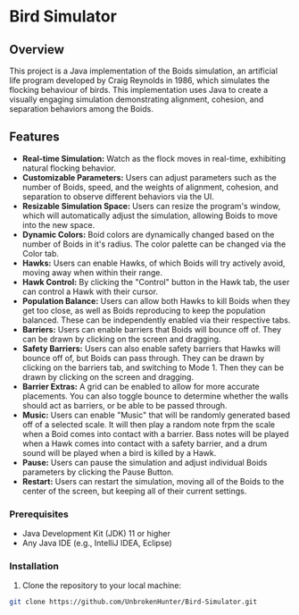 # Bird Simulator

## Overview

This project is a Java implementation of the Boids simulation, an artificial life program developed by Craig Reynolds in 1986, which simulates the flocking behaviour of birds. This implementation uses Java to create a visually engaging simulation demonstrating alignment, cohesion, and separation behaviors among the Boids.

## Features

- **Real-time Simulation:** Watch as the flock moves in real-time, exhibiting natural flocking behavior.
- **Customizable Parameters:** Users can adjust parameters such as the number of Boids, speed, and the weights of alignment, cohesion, and separation to observe different behaviors via the UI.
- **Resizable Simulation Space:** Users can resize the program's window, which will automatically adjust the simulation, allowing Boids to move into the new space.
- **Dynamic Colors:** Boid colors are dynamically changed based on the number of Boids in it's radius. The color palette can be changed via the Color tab.
- **Hawks:** Users can enable Hawks, of which Boids will try actively avoid, moving away when within their range.
- **Hawk Control:** By clicking the "Control" button in the Hawk tab, the user can control a Hawk with their cursor.
- **Population Balance:** Users can allow both Hawks to kill Boids when they get too close, as well as Boids reproducing to keep the population balanced. These can be independently enabled via their respective tabs.
- **Barriers:** Users can enable barriers that Boids will bounce off of. They can be drawn by clicking on the screen and dragging.
- **Safety Barriers:** Users can also enable safety barriers that Hawks will bounce off of, but Boids can pass through. They can be drawn by clicking on the barriers tab, and switching to Mode 1. Then they can be drawn by clicking on the screen and dragging.
- **Barrier Extras:** A grid can be enabled to allow for more accurate placements. You can also toggle bounce to determine whether the walls should act as barriers, or be able to be passed through.
- **Music:** Users can enable "Music" that will be randomly generated based off of a selected scale. It will then play a random note frpm the scale when a Boid comes into contact with a barrier. Bass notes will be played when a Hawk comes into contact with a safety barrier, and a drum sound will be played when a bird is killed by a Hawk.
- **Pause:** Users can pause the simulation and adjust individual Boids parameters by clicking the Pause Button.
- **Restart:** Users can restart the simulation, moving all of the Boids to the center of the screen, but keeping all of their current settings.

### Prerequisites

- Java Development Kit (JDK) 11 or higher
- Any Java IDE (e.g., IntelliJ IDEA, Eclipse)

### Installation

1. Clone the repository to your local machine:

```bash
git clone https://github.com/UnbrokenHunter/Bird-Simulator.git
```
